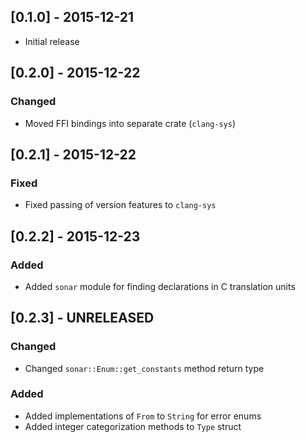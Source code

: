 ## [0.1.0] - 2015-12-21
- Initial release

## [0.2.0] - 2015-12-22

### Changed
- Moved FFI bindings into separate crate (`clang-sys`)

## [0.2.1] - 2015-12-22

### Fixed
- Fixed passing of version features to `clang-sys`

## [0.2.2] - 2015-12-23

### Added
- Added `sonar` module for finding declarations in C translation units

## [0.2.3] - UNRELEASED

### Changed
- Changed `sonar::Enum::get_constants` method return type

### Added
- Added implementations of `From` to `String` for error enums
- Added integer categorization methods to `Type` struct
